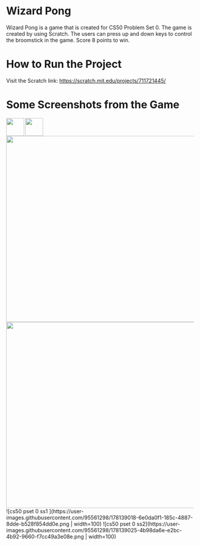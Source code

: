# Wizard Pong 
Wizard Pong is a game that is created for CS50 Problem Set 0. The game is created by using Scratch. The users can press up and down keys to control the broomstick in the game. Score 8 points to win. 

# How to Run the Project
Visit the Scratch link: https://scratch.mit.edu/projects/711721445/

# Some Screenshots from the Game 
<a href="url"><img src="http://url.to/image.png](https://github.com/favicon.ico](https://user-images.githubusercontent.com/95561298/178139018-6e0da0f1-185c-4887-8dde-b528f854dd0e.png" align="left" height="48" width="48" ></a>
<a href="url"><img src="http://url.to/image.png" align="left" height="48" width="48" ></a>


<img src="https://user-images.githubusercontent.com/95561298/178139018-6e0da0f1-185c-4887-8dde-b528f854dd0e.png" height="500" width="1000">
<img src="https://user-images.githubusercontent.com/95561298/178139025-4b98da6e-e2bc-4b92-9660-f7cc49a3e08e.png" height="500" width="1000">
![cs50 pset 0 ss1 ](https://user-images.githubusercontent.com/95561298/178139018-6e0da0f1-185c-4887-8dde-b528f854dd0e.png  | width=100)
![cs50 pset 0 ss2](https://user-images.githubusercontent.com/95561298/178139025-4b98da6e-e2bc-4b92-9660-f7cc49a3e08e.png  | width=100)
